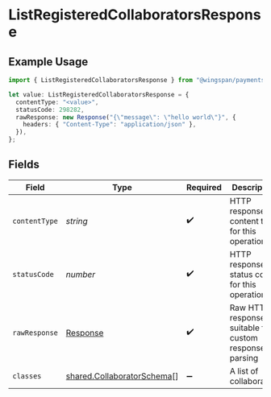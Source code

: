 # ListRegisteredCollaboratorsResponse

## Example Usage

```typescript
import { ListRegisteredCollaboratorsResponse } from "@wingspan/payments/sdk/models/operations";

let value: ListRegisteredCollaboratorsResponse = {
  contentType: "<value>",
  statusCode: 298282,
  rawResponse: new Response("{\"message\": \"hello world\"}", {
    headers: { "Content-Type": "application/json" },
  }),
};
```

## Fields

| Field                                                                           | Type                                                                            | Required                                                                        | Description                                                                     |
| ------------------------------------------------------------------------------- | ------------------------------------------------------------------------------- | ------------------------------------------------------------------------------- | ------------------------------------------------------------------------------- |
| `contentType`                                                                   | *string*                                                                        | :heavy_check_mark:                                                              | HTTP response content type for this operation                                   |
| `statusCode`                                                                    | *number*                                                                        | :heavy_check_mark:                                                              | HTTP response status code for this operation                                    |
| `rawResponse`                                                                   | [Response](https://developer.mozilla.org/en-US/docs/Web/API/Response)           | :heavy_check_mark:                                                              | Raw HTTP response; suitable for custom response parsing                         |
| `classes`                                                                       | [shared.CollaboratorSchema](../../../sdk/models/shared/collaboratorschema.md)[] | :heavy_minus_sign:                                                              |  A list of collaborators                                                        |